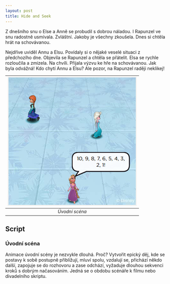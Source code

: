 ```yaml
---
layout: post
title: Hide and Seek
---
```


Z dnešního snu o Else a Anně se probudil s dobrou náladou. I Rapunzel ve snu radostně usmívala. Zvláštní. Jakoby je všechny zkoušela. Dnes si chtěla hrát na schovávanou.
 
Nejdříve uviděl Annu a Elsu. Povídaly si o nějaké veselé situaci z předchozího dne. Objevila se Rapunzel a chtěla se přátelit. Elsa se rychle rozloučila a zmizela. Na chvíli. Přijala výzvu ke hře na schovávanou. Jak byla odvážná!
Kdo chytí Annu a Elsu? Ale pozor, na Rapunzel raději neklikej!

| ![](/images/EA-hide-seek.png) |
|:--:| 
| *Úvodní scéna* |

## Script
### Úvodní scéna
Animace úvodní scény je nezvykle dlouhá. Proč? Vytvořit epický děj, kde se postavy k sobě postupně přibližují, mluví spolu, vzdalují se, přichází někdo další, zapojuje se do rozhovoru a zase odchází, vyžaduje dlouhou sekvenci kroků s dobrým načasováním. Jedná se o obdobu scénáře k filmu nebo divadelního skriptu.
